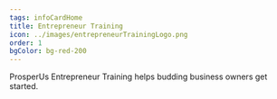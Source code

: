 ```yaml
---
tags: infoCardHome
title: Entrepreneur Training
icon: ../images/entrepreneurTrainingLogo.png
order: 1
bgColor: bg-red-200
---
```


ProsperUs Entrepreneur Training helps budding business owners get started.
